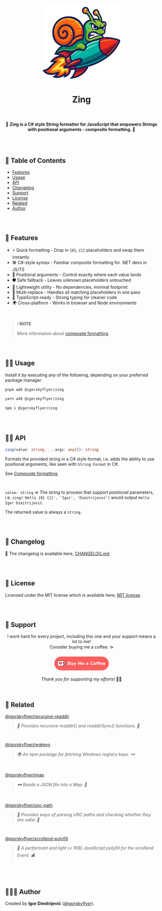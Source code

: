 <div align="center">
  <img src="https://raw.githubusercontent.com/igorskyflyer/npm-zing/main/media/zing.png" alt="Icon of Zing" width="256" height="256">
  <h1>Zing</h1>
</div>

<br>

<h4 align="center">
  🐌 Zing is a C# style String formatter for JavaScript that empowers Strings with positional arguments - composite formatting. 🚀
</h4>

<br>
<br>

## 📃 Table of Contents

- [Features](#-features)
- [Usage](#-usage)
- [API](#-api)
- [Changelog](#-changelog)
- [Support](#-support)
- [License](#-license)
- [Related](#-related)
- [Author](#-author)

<br>
<br>

## 🤖 Features

 - ⚡ Quick formatting - Drop in `{0}`, `{1}` placeholders and swap them instantly
 - 🛠 C#-style syntax - Familiar composite formatting for .NET devs in JS/TS
 - 🎯 Positional arguments - Control exactly where each value lands
 - 🛡 Safe fallback - Leaves unknown placeholders untouched
 - 🧩 Lightweight utility - No dependencies, minimal footprint
 - 🔄 Multi-replace - Handles all matching placeholders in one pass
 - 📜 TypeScript-ready - Strong typing for cleaner code
 - 🌍 Cross-platform - Works in browser and Node environments

<br>

> ℹ️ **NOTE**
>
> More information about [composite formatting](https://docs.microsoft.com/en-us/dotnet/standard/base-types/composite-formatting).
>

<br>
<br>

## 🕵🏼 Usage

Install it by executing any of the following, depending on your preferred package manager:

```bash
pnpm add @igorskyflyer/zing
```

```bash
yarn add @igorskyflyer/zing
```

```bash
npm i @igorskyflyer/zing
```

<br>
<br>

## 🤹🏼 API

```ts
zing(value: string, ...args: any[]): string
```

Formats the provided string in a C# style format, i.e. adds the ability to use positional arguments, like seen with `String.Format` in C#.

See [Composite formatting](https://docs.microsoft.com/en-us/dotnet/standard/base-types/composite-formatting).

<br>

`value: string` => The string to process that support positional parameters, i.e. `zing('Hello {0} {1}', 'Igor', 'Dimitrijević')` would output `Hello Igor Dimitrijević`.

The returned value is always a `string`.


<br>
<br>

## 📝 Changelog

📑 The changelog is available here, [CHANGELOG.md](https://github.com/igorskyflyer/npm-zing/blob/main/CHANGELOG.md).

<br>
<br>

## 🪪 License

Licensed under the MIT license which is available here, [MIT license](https://github.com/igorskyflyer/npm-zing/blob/main/LICENSE).

<br>
<br>

## 💖 Support

<div align="center">
  I work hard for every project, including this one and your support means a lot to me!
  <br>
  Consider buying me a coffee. ☕
  <br>
  <br>
  <a href="https://ko-fi.com/igorskyflyer" target="_blank"><img src="https://raw.githubusercontent.com/igorskyflyer/igorskyflyer/main/assets/ko-fi.png" alt="Donate to igorskyflyer" width="180" height="46"></a>
  <br>
  <br>
  <em>Thank you for supporting my efforts!</em> 🙏😊
</div>

<br>
<br>

## 🧬 Related

[@igorskyflyer/recursive-readdir](https://www.npmjs.com/package/@igorskyflyer/recursive-readdir)

> _📖 Provides recursive readdir() and readdirSync() functions. 📁_

<br>

[@igorskyflyer/regkeys](https://www.npmjs.com/package/@igorskyflyer/regkeys)

> _📚 An npm package for fetching Windows registry keys. 🗝_

<br>

[@igorskyflyer/jmap](https://www.npmjs.com/package/@igorskyflyer/jmap)

> _🕶️ Reads a JSON file into a Map. 🌻_

<br>

[@igorskyflyer/unc-path](https://www.npmjs.com/package/@igorskyflyer/unc-path)

> _🥽 Provides ways of parsing UNC paths and checking whether they are valid. 🎱_

<br>

[@igorskyflyer/scrollend-polyfill](https://www.npmjs.com/package/@igorskyflyer/scrollend-polyfill)

> _🛴 A performant and light (< 1KB) JavaScript polyfill for the scrollend Event. ⛸️_


<br>
<br>
<br>

## 👨🏻‍💻 Author
Created by **Igor Dimitrijević** ([*@igorskyflyer*](https://github.com/igorskyflyer/)).
